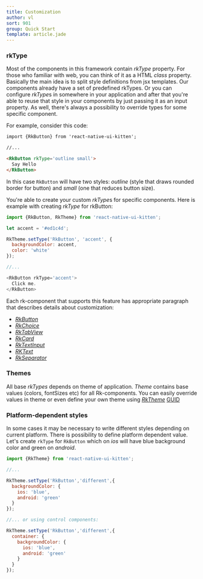 ```yaml
---
title: Customization
author: vl
sort: 901
group: Quick Start
template: article.jade
---
```


<a href="#" id="rkType"></a>

### rkType

Most of the components in this framework contain *rkType* property.
For those who familiar with web, you can think of it as a HTML *class* property.
Basically the main idea is to split style definitions from jsx templates.
Our components already have a set of predefined rkTypes. 
Or you can configure *rkType*s in somewhere in your application and after that you're able to reuse that style in your components by just passing it as an input property.
As well, there's always a possibility to override types for some specific component.

For example, consider this code: 

```html
import {RkButton} from 'react-native-ui-kitten';

//... 

<RkButton rkType='outline small'>
  Say Hello
</RkButton>

```

In this case `RkButton` will have two styles: *outline* (style that 
draws rounded border for button) and *small* (one that reduces button size).

You're able to create your custom *rkType*s for specific components.
Here is example with creating *rkType* for rkButton:

```javascript
import {RkButton, RkTheme} from 'react-native-ui-kitten';

let accent = '#ed1c4d';

RkTheme.setType('RkButton', 'accent', {
  backgroundColor: accent,
  color: 'white'
});

//...

<RkButton rkType='accent'>
  Click me.
</RkButton>
```
Each rk-component that supports this feature has appropriate paragraph that describes details about customization:

- *[RkButton](../button#custom)*  
- *[RkChoice](../choice#custom)*  
- *[RkTabView](../tab#custom)*  
- *[RkCard](../card#custom)*  
- *[RkTextInput](../input#custom)*  
- *[RKText](../text#custom)*  
- *[RkSeparator](../separator#custom)*  

### Themes

All base *rkTypes* depends on theme of application. *Theme* contains base values (colors, fontSizes etc) for all Rk-components.
You can easily override values in theme or even define your own theme using *[RkTheme](../theme)* [GUID](../guide/index.md)

### Platform-dependent styles

In some cases it may be necessary to write different styles depending on current platform. There is possibility to define 
platform dependent value. Let's create `rkType` for `RkButton` which on *ios* will have blue background color and green on *android*.

```javascript
import {RkTheme} from 'react-native-ui-kitten';

//...

RkTheme.setType('RkButton','different',{
  backgroundColor: {
    ios: 'blue',
    android: 'green'
  }
});

//... or using control components:

RkTheme.setType('RkButton','different',{
  container: {
    backgroundColor: {
      ios: 'blue',
      android: 'green'
    }
  }
});

```
